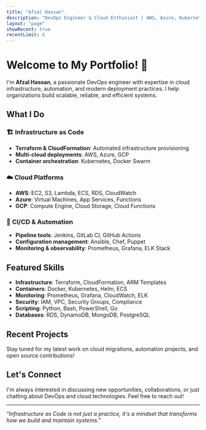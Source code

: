 ```yaml
---
title: "Afzal Hassan"
description: "DevOps Engineer & Cloud Enthusiast | AWS, Azure, Kubernetes, Terraform"
layout: "page"
showRecent: true
recentLimit: 6
---
```


# Welcome to My Portfolio! 🚀

I'm **Afzal Hassan**, a passionate DevOps engineer with expertise in cloud infrastructure, automation, and modern deployment practices. I help organizations build scalable, reliable, and efficient systems.

## What I Do

### 🏗️ **Infrastructure as Code**
- **Terraform & CloudFormation**: Automated infrastructure provisioning
- **Multi-cloud deployments**: AWS, Azure, GCP
- **Container orchestration**: Kubernetes, Docker Swarm

### ☁️ **Cloud Platforms**
- **AWS**: EC2, S3, Lambda, ECS, RDS, CloudWatch
- **Azure**: Virtual Machines, App Services, Functions
- **GCP**: Compute Engine, Cloud Storage, Cloud Functions

### 🔄 **CI/CD & Automation**
- **Pipeline tools**: Jenkins, GitLab CI, GitHub Actions
- **Configuration management**: Ansible, Chef, Puppet
- **Monitoring & observability**: Prometheus, Grafana, ELK Stack

## Featured Skills

- **Infrastructure**: Terraform, CloudFormation, ARM Templates
- **Containers**: Docker, Kubernetes, Helm, ECS
- **Monitoring**: Prometheus, Grafana, CloudWatch, ELK
- **Security**: IAM, VPC, Security Groups, Compliance
- **Scripting**: Python, Bash, PowerShell, Go
- **Databases**: RDS, DynamoDB, MongoDB, PostgreSQL

## Recent Projects

Stay tuned for my latest work on cloud migrations, automation projects, and open source contributions!

## Let's Connect

I'm always interested in discussing new opportunities, collaborations, or just chatting about DevOps and cloud technologies. Feel free to reach out!

---

*"Infrastructure as Code is not just a practice, it's a mindset that transforms how we build and maintain systems."*